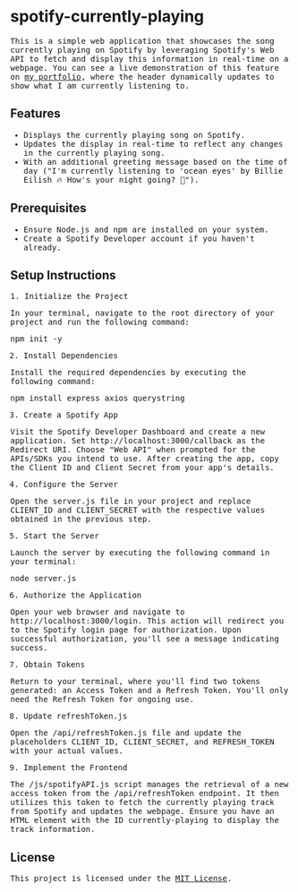 # spotify-currently-playing

<samp>

This is a simple web application that showcases the song currently playing on Spotify by leveraging Spotify's Web API to fetch and display this information in real-time on a webpage. You can see a live demonstration of this feature on <a href="https://thesegunonakoya.vercel.app" target="_blank">my portfolio</a>, where the header dynamically updates to show what I am currently listening to.

</samp>

## Features

<samp>

- Displays the currently playing song on Spotify.
- Updates the display in real-time to reflect any changes in the currently playing song.
- With an additional greeting message based on the time of day ("I'm currently listening to 'ocean eyes' by Billie Eilish 🔥  How's your night going? 🌇").

</samp>

## Prerequisites

<samp>

- Ensure Node.js and npm are installed on your system.
- Create a Spotify Developer account if you haven't already.

</samp>

## Setup Instructions

<samp>
1. Initialize the Project

In your terminal, navigate to the root directory of your project and run the following command:

npm init -y

2. Install Dependencies

Install the required dependencies by executing the following command:

npm install express axios querystring

3. Create a Spotify App

Visit the Spotify Developer Dashboard and create a new application.
Set http://localhost:3000/callback as the Redirect URI.
Choose "Web API" when prompted for the APIs/SDKs you intend to use.
After creating the app, copy the Client ID and Client Secret from your app's details.

4. Configure the Server

Open the server.js file in your project and replace CLIENT_ID and CLIENT_SECRET with the respective values obtained in the previous step.

5. Start the Server

Launch the server by executing the following command in your terminal:

node server.js

6. Authorize the Application

Open your web browser and navigate to http://localhost:3000/login. This action will redirect you to the Spotify login page for authorization. Upon successful authorization, you'll see a message indicating success.

7. Obtain Tokens

Return to your terminal, where you'll find two tokens generated: an Access Token and a Refresh Token. You'll only need the Refresh Token for ongoing use.

8. Update refreshToken.js

Open the /api/refreshToken.js file and update the placeholders CLIENT_ID, CLIENT_SECRET, and REFRESH_TOKEN with your actual values.

9. Implement the Frontend

The /js/spotifyAPI.js script manages the retrieval of a new access token from the /api/refreshToken endpoint. It then utilizes this token to fetch the currently playing track from Spotify and updates the webpage. Ensure you have an HTML element with the ID currently-playing to display the track information.

</samp>


## License

<samp>

This project is licensed under the [MIT License](LICENSE).

</samp>